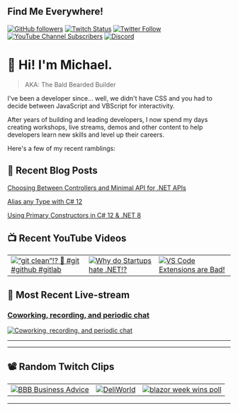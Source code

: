 ## Find Me Everywhere!

[![GitHub followers](https://img.shields.io/github/followers/michaeljolley?style=social)](https://github.com/michaeljolley) [![Twitch Status](https://img.shields.io/twitch/status/baldbeardedbuilder?style=social)](https://twitch.tv/baldbeardedbuilder) [![Twitter Follow](https://img.shields.io/twitter/follow/michaeljolley?style=social)](https://twitter.com/michaeljolley) [![YouTube Channel Subscribers](https://img.shields.io/youtube/channel/subscribers/UCn2FoDbv_veJB_UbrF93_jw?style=social)](https://youtube.com/baldbeardedbuilder) [![Discord](https://img.shields.io/discord/565665509350178827)](https://discord.gg/XSG7HJm)

# 👋 Hi! I'm Michael.

> AKA: The Bald Bearded Builder

I've been a developer since... well, we didn't have CSS and you had to decide between JavaScript and VBScript for interactivity.

After years of building and leading developers, I now spend my days creating workshops, live streams, demos and other content to help developers learn new skills and level up their careers.

Here's a few of my recent ramblings:

## 📝 Recent Blog Posts


[Choosing Between Controllers and Minimal API for .NET APIs](https:&#x2F;&#x2F;baldbeardedbuilder.com&#x2F;blog&#x2F;choosing-between-dotnet-controllers-and-minimal-apis&#x2F;)


[Alias any Type with C# 12](https:&#x2F;&#x2F;baldbeardedbuilder.com&#x2F;blog&#x2F;alias-any-type-in-csharp-12&#x2F;)


[Using Primary Constructors in C# 12 &amp; .NET 8](https:&#x2F;&#x2F;baldbeardedbuilder.com&#x2F;blog&#x2F;primary-constructors-in-csharp-12-dotnet&#x2F;)


## 📺 Recent YouTube Videos

<table>
  <tr>
    <td>
      <a href="https://www.youtube.com/watch?v=VYKtLWCv0tY" target="_blank">
        <img style="align=center" src="https://i2.ytimg.com/vi/VYKtLWCv0tY/mqdefault.jpg" alt="“git clean”!? 🤯 #git #github #gitlab"/>
      </a>
    </td>
    <td>
      <a href="https://www.youtube.com/watch?v=sEZstSgt-vo" target="_blank">
        <img style="align=center" src="https://i2.ytimg.com/vi/sEZstSgt-vo/mqdefault.jpg" alt="Why do Startups hate .NET!?"/>
      </a>
    </td>
    <td>
      <a href="https://www.youtube.com/watch?v=9QUQ8_caedw" target="_blank">
        <img style="align=center" src="https://i2.ytimg.com/vi/9QUQ8_caedw/mqdefault.jpg" alt="VS Code Extensions are Bad!"/>
      </a>
    </td>
  </tr>
</table>


## 🚨 Most Recent Live-stream

<a href="https://www.twitch.tv/videos/2084784550" target="_blank">
  <h3>Coworking, recording, and periodic chat</h3>
  <img src="https://static-cdn.jtvnw.net/cf_vods/d1m7jfoe9zdc1j/cc975e1d897285b30dd9_baldbeardedbuilder_50578731037_1709913634//thumb/thumb0-480x272.jpg" alt="Coworking, recording, and periodic chat"/>
</a>

---


---

## 📽️ Random Twitch Clips

<table>
  <tr>
    <td>
      <a href="https://clips.twitch.tv/HardEnticingDinosaurPanicBasket" target="_blank">
        <img src="https://clips-media-assets2.twitch.tv/AT-cm%7C852997998-preview-480x272.jpg" alt="BBB Business Advice"/>
      </a>
    </td>
    <td>
      <a href="https://clips.twitch.tv/MotionlessSolidKaleTwitchRPG" target="_blank">
        <img src="https://clips-media-assets2.twitch.tv/AT-cm%7C901618259-preview-480x272.jpg" alt="DeliWorld"/>
      </a>
    </td>
    <td>
      <a href="https://clips.twitch.tv/ZealousEncouragingLouseEleGiggle" target="_blank">
        <img src="https://clips-media-assets2.twitch.tv/AT-cm%7C876571504-preview-480x272.jpg" alt="blazor week wins poll"/>
      </a>
    </td>
  </tr>
</table>

---
